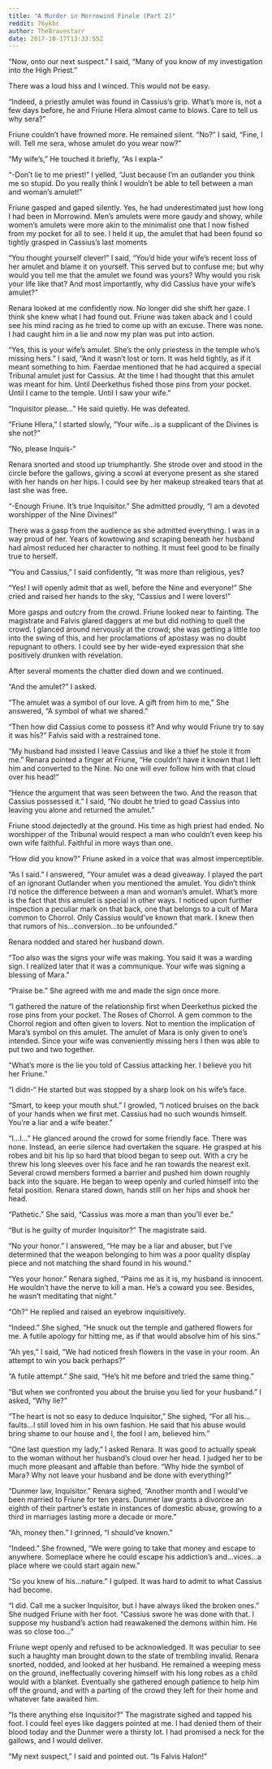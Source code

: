 ```yaml
---
title: "A Murder in Morrowind Finale (Part 2)"
reddit: 76ykbc
author: TheBravestarr
date: 2017-10-17T13:33:55Z
---
```


“Now, onto our next suspect.” I said, “Many of you know of my investigation into the High Priest.”

There was a loud hiss and I winced. This would not be easy.

“Indeed, a priestly amulet was found in Cassius’s grip. What’s more is, not a few days before, he and Friune Hlera almost came to blows. Care to tell us why sera?”

Friune couldn’t have frowned more. He remained silent.
“No?” I said, “Fine, I will. Tell me sera, whose amulet do you wear now?”

“My wife’s,” He touched it briefly, “As I expla-“
	
“-Don’t lie to me priest!” I yelled, “Just because I’m an outlander you think me so stupid. Do you really think I wouldn’t be able to tell between a man and woman’s amulet!”
	
Friune gasped and gaped silently. Yes, he had underestimated just how long I had been in Morrowind. Men’s amulets were more gaudy and showy, while women’s amulets were more akin to the minimalist one that I now fished from my pocket for all to see. I held it up, the amulet that had been found so tightly grasped in Cassius’s last moments
	
“You thought yourself clever!” I said, “You’d hide your wife’s recent loss of her amulet and blame it on yourself. This served but to confuse me; but why would you tell me that the amulet we found was yours? Why would you risk your life like that? And most importantly, why did Cassius have your wife’s amulet?”
	
Renara looked at me confidently now. No longer did she shift her gaze. I think she knew what I had found out. Friune was taken aback and I could see his mind racing as he tried to come up with an excuse. There was none. I had caught him in a lie and now my plan was put into action.
	
“Yes, this is your wife’s amulet. She’s the only priestess in the temple who’s missing hers.”  I said, “And it wasn’t lost or torn. It was held tightly, as if it meant something to him. Faerdae mentioned that he had acquired a special Tribunal amulet just for Cassius. At the time I had thought that this amulet was meant for him. Until Deerkethus fished those pins from your pocket. Until I came to the temple. Until I saw your wife.”
	
“Inquisitor please…” He said quietly. He was defeated.
	
“Friune Hlera,” I started slowly, “Your wife…is a supplicant of the Divines is she not?”
	
“No, please Inquis-“
	
Renara snorted and stood up triumphantly. She strode over and stood in the circle before the gallows, giving a scowl at everyone present as she stared with her hands on her hips. I could see by her makeup streaked tears that at last she was free.
	
“-Enough Friune. It’s true Inquisitor.” She admitted proudly, “I am a devoted worshipper of the Nine Divines!”
	
There was a gasp from the audience as she admitted everything. I was in a way proud of her. Years of kowtowing and scraping beneath her husband had almost reduced her character to nothing. It must feel good to be finally true to herself.
	
“You and Cassius,” I said confidently, “It was more than religious, yes?
	
“Yes! I will openly admit that as well, before the Nine and everyone!” She cried and raised her hands to the sky, “Cassius and I were lovers!”
	
More gasps and outcry from the crowd. Friune looked near to fainting. The magistrate and Falvis glared daggers at me but did nothing to quell the crowd. I glanced around nervously at the crowd; she was getting a little *too* into the swing of this, and her proclamations of apostasy was no doubt repugnant to others. I could see by her wide-eyed expression that she positively drunken with revelation. 

 After several moments the chatter died down and we continued.
	
“And the amulet?” I asked.
	
“The amulet was a symbol of our love. A gift from him to me,” She answered, “A symbol of what we shared.”
	
“Then how did Cassius come to possess it? And why would Friune try to say it was his?” Falvis said with a restrained tone.
	
“My husband had insisted I leave Cassius and like a thief he stole it from me.” Renara pointed a finger at Friune, “He couldn’t have it known that I left him and converted to the Nine. No one will ever follow him with that cloud over his head!”
	
“Hence the argument that was seen between the two. And the reason that Cassius possessed it.” I said, “No doubt he tried to goad Cassius into leaving you alone and returned the amulet.”
	
Friune stood dejectedly at the ground. His time as high priest had ended. No worshipper of the Tribunal would respect a man who couldn’t even keep his own wife faithful. Faithful in more ways than one.
	
“How did you know?” Friune asked in a voice that was almost imperceptible. 
	
“As I said.” I answered, “Your amulet was a dead giveaway. I played the part of an ignorant Outlander when you mentioned the amulet. You didn’t think I’d notice the difference between a man and woman’s amulet. What’s more is the fact that this amulet is special in other ways. I noticed upon further inspection a peculiar mark on that back, one that belongs to a cult of Mara common to Chorrol. Only Cassius would’ve known that mark. I knew then that rumors of his…conversion…to be unfounded.”
	
Renara nodded and stared her husband down.
	
“Too also was the signs your wife was making. You said it was a warding sign. I realized later that it was a communique. Your wife was signing a blessing of Mara.”
	
“Praise be.” She agreed with me and made the sign once more.
	
“I gathered the nature of the relationship first when Deerkethus picked the rose pins from your pocket. The Roses of Chorrol. A gem common to the Chorrol region and often given to lovers. Not to mention the implication of Mara’s symbol on this amulet. The amulet of Mara is only given to one’s intended. Since your wife was conveniently missing hers I then was able to put two and two together.

 "What’s more is the lie you told of Cassius attacking her. I believe you hit her Friune.”
	
“I didn-“ He started but was stopped by a sharp look on his wife’s face.
	
“Smart, to keep your mouth shut.” I growled, “I noticed bruises on the back of your hands when we first met. Cassius had no such wounds himself. You’re a liar and a wife beater.”
	
“I…I…” He glanced around the crowd for some friendly face. There was none. Instead, an eerie silence had overtaken the square. He grasped at his robes and bit his lip so hard that blood began to seep out. With a cry he threw his long sleeves over his face and he ran towards the nearest exit. Several crowd members formed a barrier and pushed him down roughly back into the square. He began to weep openly and curled himself into the fetal position. Renara stared down, hands still on her hips and shook her head.
	
“Pathetic.” She said, “Cassius was more a man than you’ll ever be.”
	
“But is he guilty of murder Inquisitor?” The magistrate said.
	
“No your honor.” I answered, “He may be a liar and abuser, but I’ve determined that the weapon belonging to him was a poor quality display piece and not matching the shard found in his wound.”
	
“Yes your honor.” Renara sighed, “Pains me as it is, my husband is innocent. He wouldn’t have the nerve to kill a man. He’s a coward you see. Besides, he wasn’t meditating that night.”
	
“Oh?” He replied and raised an eyebrow inquisitively.
	
“Indeed.” She sighed, “He snuck out the temple and gathered flowers for me. A futile apology for hitting me, as if that would absolve him of his sins.”
	
“Ah yes,” I said, “We had noticed fresh flowers in the vase in your room. An attempt to win you back perhaps?”
	
“A futile attempt.” She said, “He’s hit me before and tried the same thing.”
	
“But when we confronted you about the bruise you lied for your husband.” I asked, “Why lie?”
	
“The heart is not so easy to deduce Inquisitor,” She sighed, “For all his…faults…I still loved him in his own fashion. He said that his abuse would bring shame to our house and I, the fool I am, believed him.”
	
“One last question my lady,” I asked Renara. It was good to actually speak to the woman without her husband’s cloud over her head. I judged her to be much more pleasant and affable than before. “Why hide the symbol of Mara? Why not leave your husband and be done with everything?”
	
“Dunmer law, Inquisitor.” Renara sighed, “Another month and I would’ve been married to Friune for ten years. Dunmer law grants a divorcee an eighth of their partner’s estate in instances of domestic abuse, growing to a third in marriages lasting more a decade or more.”
	
“Ah, money then.” I grinned, “I should’ve known.”
	
“Indeed.” She frowned, “We were going to take that money and escape to anywhere. Someplace where he could escape his addiction’s and…vices…a place where we could start again new.”
	
“So you knew of his…nature.” I gulped. It was hard to admit to what Cassius had become.
	
“I did. Call me a sucker Inquisitor, but I have always liked the broken ones.” She nudged Friune with her foot. “Cassius swore he was done with that. I suppose my husband’s action had reawakened the demons within him. He was so close too…”
	
Friune wept openly and refused to be acknowledged. It was peculiar to see such a haughty man brought down to the state of trembling invalid. Renara snorted, nodded, and looked at her husband. He remained a weeping mess on the ground, ineffectually covering himself with his long robes as a child would with a blanket. Eventually she gathered enough patience to help him off the ground, and with a parting of the crowd they left for their home and whatever fate awaited him.

“Is there anything else Inquisitor?” The magistrate sighed and tapped his foot. I could feel eyes like daggers pointed at me. I had denied them of their blood today and the Dunmer were a thirsty lot. I had promised a neck for the gallows, and I would deliver.

“My next suspect,” I said and pointed out. “Is Falvis Halon!”

